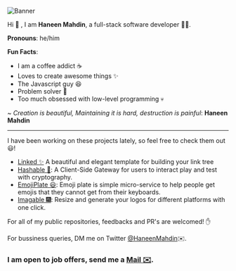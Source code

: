 ![Banner](https://user-images.githubusercontent.com/72091386/166887096-eb756479-f5c2-4ddf-9522-0a47df5d3225.png)

Hi 👋 , I am **Haneen Mahdin**, a full-stack software developer 👨‍💻. <br>

**Pronouns**: he/him

**Fun Facts**:

- I am a coffee addict ☕️
- Loves to create awesome things ✨
- The Javascript guy 😆
- Problem solver 🔨
- Too much obsessed with low-level programming 💀

~ _Creation is beautiful, Maintaining it is hard, destruction is painful_: **Haneen Mahdin**

<hr />

I have been working on these projects lately, so feel free to check them out😃!

- [Linked ✨](https://github.com/haneenmahd/linked) A beautiful and elegant template for building your link tree
- [Hashable 🔑](https://github.com/haneenmahd/hashable): A Client-Side Gateway for users to interact play and test with cryptography.
- [EmojiPlate 😃](https://github.com/emoji-plate/client): Emoji plate is simple micro-service to help people get emojis that they cannot get from their keyboards.
- [Imagable 🎆](https://imagable.vercel.app): Resize and generate your logos for different platforms with one click.

For all of my public repositories, feedbacks and PR's are welcomed! ✋

For bussiness queries, DM me on Twitter [@HaneenMahdin](https://twitter.com/HaneenMahdin)✉️.

### I am open to job offers, send me a [Mail ✉️](mailto:haneenmahdin@gmail.com).
